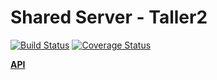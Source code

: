 # Shared Server - Taller2 
[![Build Status](https://travis-ci.com/DamiCassinotti/SharedServer-Taller2.svg?branch=master)](https://travis-ci.com/DamiCassinotti/SharedServer-Taller2)
[![Coverage Status](https://coveralls.io/repos/github/DamiCassinotti/SharedServer-Taller2/badge.svg?branch=master)](https://coveralls.io/github/DamiCassinotti/SharedServer-Taller2?branch=master)

**[API](https://github.com/DamiCassinotti/SharedServer-Taller2/blob/master/api/documentacion.yaml "Ir a la documentación")**
